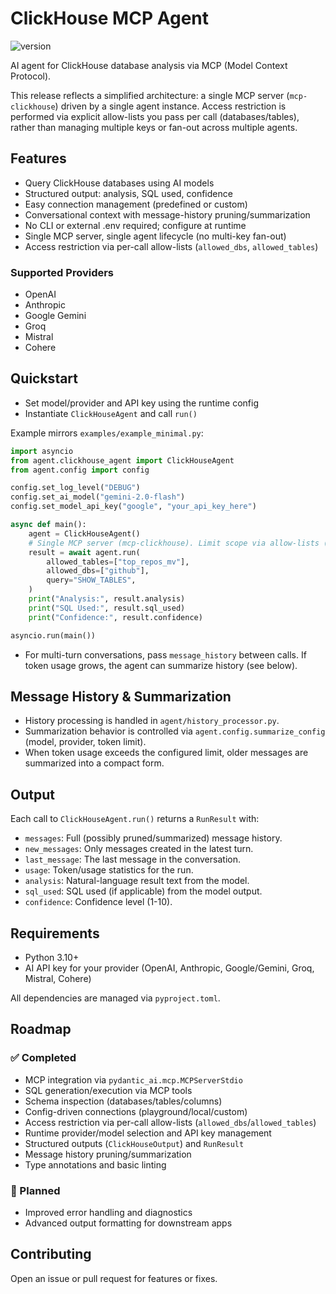 # ClickHouse MCP Agent

![version](https://img.shields.io/badge/version-0.7.0-blue)

AI agent for ClickHouse database analysis via MCP (Model Context Protocol).

This release reflects a simplified architecture: a single MCP server
(`mcp-clickhouse`) driven by a single agent instance. Access restriction is
performed via explicit allow-lists you pass per call (databases/tables), rather
than managing multiple keys or fan-out across multiple agents.

## Features

- Query ClickHouse databases using AI models
- Structured output: analysis, SQL used, confidence
- Easy connection management (predefined or custom)
- Conversational context with message-history pruning/summarization
- No CLI or external .env required; configure at runtime
- Single MCP server, single agent lifecycle (no multi-key fan-out)
- Access restriction via per-call allow-lists (`allowed_dbs`, `allowed_tables`)

### Supported Providers

- OpenAI
- Anthropic
- Google Gemini
- Groq
- Mistral
- Cohere

## Quickstart

- Set model/provider and API key using the runtime config
- Instantiate `ClickHouseAgent` and call `run()`

Example mirrors `examples/example_minimal.py`:

```py
import asyncio
from agent.clickhouse_agent import ClickHouseAgent
from agent.config import config

config.set_log_level("DEBUG")
config.set_ai_model("gemini-2.0-flash")
config.set_model_api_key("google", "your_api_key_here")

async def main():
    agent = ClickHouseAgent()
    # Single MCP server (mcp-clickhouse). Limit scope via allow-lists (recommended)
    result = await agent.run(
        allowed_tables=["top_repos_mv"],
        allowed_dbs=["github"],
        query="SHOW_TABLES",
    )
    print("Analysis:", result.analysis)
    print("SQL Used:", result.sql_used)
    print("Confidence:", result.confidence)

asyncio.run(main())
```

- For multi-turn conversations, pass `message_history` between calls. If token usage grows, the agent can summarize history (see below).

## Message History & Summarization

- History processing is handled in `agent/history_processor.py`.
- Summarization behavior is controlled via `agent.config.summarize_config` (model, provider, token limit).
- When token usage exceeds the configured limit, older messages are summarized into a compact form.

## Output

Each call to `ClickHouseAgent.run()` returns a `RunResult` with:

- `messages`: Full (possibly pruned/summarized) message history.
- `new_messages`: Only messages created in the latest turn.
- `last_message`: The last message in the conversation.
- `usage`: Token/usage statistics for the run.
- `analysis`: Natural-language result text from the model.
- `sql_used`: SQL used (if applicable) from the model output.
- `confidence`: Confidence level (1-10).

## Requirements

- Python 3.10+
- AI API key for your provider (OpenAI, Anthropic, Google/Gemini, Groq, Mistral, Cohere)

All dependencies are managed via `pyproject.toml`.

## Roadmap

### ✅ Completed

- MCP integration via `pydantic_ai.mcp.MCPServerStdio`
- SQL generation/execution via MCP tools
- Schema inspection (databases/tables/columns)
- Config-driven connections (playground/local/custom)
- Access restriction via per-call allow-lists (`allowed_dbs`/`allowed_tables`)
- Runtime provider/model selection and API key management
- Structured outputs (`ClickHouseOutput`) and `RunResult`
- Message history pruning/summarization
- Type annotations and basic linting

### 🚧 Planned

- Improved error handling and diagnostics
- Advanced output formatting for downstream apps

## Contributing

Open an issue or pull request for features or fixes.
